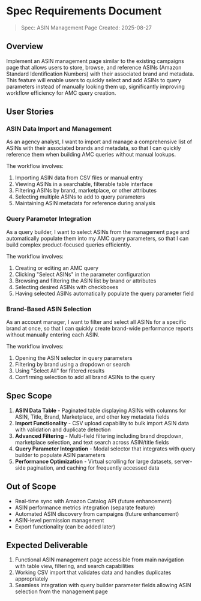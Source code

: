 # Spec Requirements Document

> Spec: ASIN Management Page
> Created: 2025-08-27

## Overview

Implement an ASIN management page similar to the existing campaigns page that allows users to store, browse, and reference ASINs (Amazon Standard Identification Numbers) with their associated brand and metadata. This feature will enable users to quickly select and add ASINs to query parameters instead of manually looking them up, significantly improving workflow efficiency for AMC query creation.

## User Stories

### ASIN Data Import and Management

As an agency analyst, I want to import and manage a comprehensive list of ASINs with their associated brands and metadata, so that I can quickly reference them when building AMC queries without manual lookups.

The workflow involves:
1. Importing ASIN data from CSV files or manual entry
2. Viewing ASINs in a searchable, filterable table interface
3. Filtering ASINs by brand, marketplace, or other attributes
4. Selecting multiple ASINs to add to query parameters
5. Maintaining ASIN metadata for reference during analysis

### Query Parameter Integration

As a query builder, I want to select ASINs from the management page and automatically populate them into my AMC query parameters, so that I can build complex product-focused queries efficiently.

The workflow involves:
1. Creating or editing an AMC query
2. Clicking "Select ASINs" in the parameter configuration
3. Browsing and filtering the ASIN list by brand or attributes
4. Selecting desired ASINs with checkboxes
5. Having selected ASINs automatically populate the query parameter field

### Brand-Based ASIN Selection

As an account manager, I want to filter and select all ASINs for a specific brand at once, so that I can quickly create brand-wide performance reports without manually entering each ASIN.

The workflow involves:
1. Opening the ASIN selector in query parameters
2. Filtering by brand using a dropdown or search
3. Using "Select All" for filtered results
4. Confirming selection to add all brand ASINs to the query

## Spec Scope

1. **ASIN Data Table** - Paginated table displaying ASINs with columns for ASIN, Title, Brand, Marketplace, and other key metadata fields
2. **Import Functionality** - CSV upload capability to bulk import ASIN data with validation and duplicate detection
3. **Advanced Filtering** - Multi-field filtering including brand dropdown, marketplace selection, and text search across ASIN/title fields
4. **Query Parameter Integration** - Modal selector that integrates with query builder to populate ASIN parameters
5. **Performance Optimization** - Virtual scrolling for large datasets, server-side pagination, and caching for frequently accessed data

## Out of Scope

- Real-time sync with Amazon Catalog API (future enhancement)
- ASIN performance metrics integration (separate feature)
- Automated ASIN discovery from campaigns (future enhancement)
- ASIN-level permission management
- Export functionality (can be added later)

## Expected Deliverable

1. Functional ASIN management page accessible from main navigation with table view, filtering, and search capabilities
2. Working CSV import that validates data and handles duplicates appropriately
3. Seamless integration with query builder parameter fields allowing ASIN selection from the management page